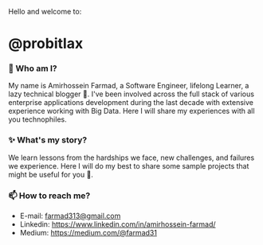 Hello and welcome to: 
# @probitlax 



### 👀 Who am I?
My name is Amirhossein Farmad, a Software Engineer, lifelong Learner, a lazy technical blogger 🐢. I've been involved across the full stack of various enterprise applications development during the last decade with extensive experience working with Big Data. Here I will share my experiences with all you technophiles.


### ✨ What's my story?
We learn lessons from the hardships we face, new challenges, and failures we experience. Here I will do my best to share some sample projects that might be useful for you 🤞.


### 📫 How to reach me?
- E-mail:   farmad313@gmail.com
- Linkedin: https://www.linkedin.com/in/amirhossein-farmad/
- Medium:   https://medium.com/@farmad31



